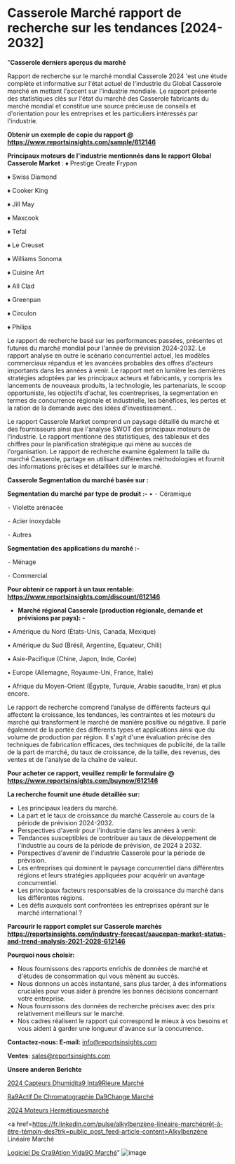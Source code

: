 # Casserole Marché rapport de recherche sur les tendances [2024-2032]

"<strong>Casserole derniers aperçus du marché</strong>

Rapport de recherche sur le marché mondial Casserole 2024 'est une étude complète et informative sur l'état actuel de l'industrie du Global Casserole marché en mettant l'accent sur l'industrie mondiale. Le rapport présente des statistiques clés sur l'état du marché des Casserole fabricants du marché mondial et constitue une source précieuse de conseils et d'orientation pour les entreprises et les particuliers intéressés par l'industrie.

<strong>Obtenir un exemple de copie du rapport @ <a href=https://www.reportsinsights.com/sample/612146>https://www.reportsinsights.com/sample/612146</a></strong>

<strong>Principaux moteurs de l'industrie mentionnés dans le rapport Global Casserole Market</strong> :
♦ Prestige Create Frypan

♦ Swiss Diamond

♦ Cooker King

♦ Jill May

♦ Maxcook

♦ Tefal

♦ Le Creuset

♦ Williams Sonoma

♦ Cuisine Art

♦ All Clad

♦ Greenpan

♦ Circulon

♦ Philips

Le rapport de recherche basé sur les performances passées, présentes et futures du marché mondial pour l'année de prévision 2024-2032. Le rapport analyse en outre le scénario concurrentiel actuel, les modèles commerciaux répandus et les avancées probables des offres d'acteurs importants dans les années à venir. Le rapport met en lumière les dernières stratégies adoptées par les principaux acteurs et fabricants, y compris les lancements de nouveaux produits, la technologie, les partenariats, le scoop opportuniste, les objectifs d'achat, les coentreprises, la segmentation en termes de concurrence régionale et industrielle, les bénéfices, les pertes et la ration de la demande avec des idées d'investissement. .

Le rapport Casserole Market comprend un paysage détaillé du marché et des fournisseurs ainsi que l'analyse SWOT des principaux moteurs de l'industrie. Le rapport mentionne des statistiques, des tableaux et des chiffres pour la planification stratégique qui mène au succès de l'organisation. Le rapport de recherche examine également la taille du marché Casserole, partage en utilisant différentes méthodologies et fournit des informations précises et détaillées sur le marché.

<strong>Casserole Segmentation du marché basée sur :</strong>

<strong>Segmentation du marché par type de produit :-</strong>
•
⁃ Céramique

⁃ Violette arénacée

⁃ Acier inoxydable

⁃ Autres

<strong>Segmentation des applications du marché :-</strong>

⁃ Ménage

⁃ Commercial

<strong>Pour obtenir ce rapport à un taux rentable: <a href=https://www.reportsinsights.com/discount/612146>https://www.reportsinsights.com/discount/612146</a></strong>
<ul>
  <li><strong>Marché régional Casserole (production régionale, demande et prévisions par pays): -</strong></li>
</ul>
• Amérique du Nord (États-Unis, Canada, Mexique)

• Amérique du Sud (Brésil, Argentine, Equateur, Chili)

• Asie-Pacifique (Chine, Japon, Inde, Corée)

• Europe (Allemagne, Royaume-Uni, France, Italie)

• Afrique du Moyen-Orient (Égypte, Turquie, Arabie saoudite, Iran) et plus encore.

Le rapport de recherche comprend l’analyse de différents facteurs qui affectent la croissance, les tendances, les contraintes et les moteurs du marché qui transforment le marché de manière positive ou négative. Il parle également de la portée des différents types et applications ainsi que du volume de production par région. Il s'agit d'une évaluation précise des techniques de fabrication efficaces, des techniques de publicité, de la taille de la part de marché, du taux de croissance, de la taille, des revenus, des ventes et de l'analyse de la chaîne de valeur.

<strong>Pour acheter ce rapport, veuillez remplir le formulaire @   <a href=https://www.reportsinsights.com/buynow/612146>https://www.reportsinsights.com/buynow/612146</a></strong>

<strong>La recherche fournit une étude détaillée sur:</strong>
<ul>
  <li>Les principaux leaders du marché.</li>
  <li>La part et le taux de croissance du marché Casserole au cours de la période de prévision 2024-2032.</li>
  <li>Perspectives d'avenir pour l'industrie dans les années à venir.</li>
  <li>Tendances susceptibles de contribuer au taux de développement de l'industrie au cours de la période de prévision, de 2024 à 2032.</li>
  <li>Perspectives d'avenir de l'industrie Casserole pour la période de prévision.</li>
  <li>Les entreprises qui dominent le paysage concurrentiel dans différentes régions et leurs stratégies appliquées pour acquérir un avantage concurrentiel.</li>
  <li>Les principaux facteurs responsables de la croissance du marché dans les différentes régions.</li>
  <li>Les défis auxquels sont confrontées les entreprises opérant sur le marché international ?</li>
</ul>

<strong>Parcourir le rapport complet sur Casserole marchés <a href=https://reportsinsights.com/industry-forecast/saucepan-market-status-and-trend-analysis-2021-2028-612146>https://reportsinsights.com/industry-forecast/saucepan-market-status-and-trend-analysis-2021-2028-612146</a></strong>

<strong>Pourquoi nous choisir:</strong>
<ul>
  <li>Nous fournissons des rapports enrichis de données de marché et d'études de consommation qui vous mènent au succès.</li>
  <li>Nous donnons un accès instantané, sans plus tarder, à des informations cruciales pour vous aider à prendre les bonnes décisions concernant votre entreprise.</li>
  <li>Nous fournissons des données de recherche précises avec des prix relativement meilleurs sur le marché.</li>
  <li>Nos cadres réalisent le rapport qui correspond le mieux à vos besoins et vous aident à garder une longueur d'avance sur la concurrence.</li>
</ul>
<strong>Contactez-nous:
</strong><strong>E-mail:</strong> <a href=mailto:info@reportsinsights.com>info@reportsinsights.com</a>

<strong>Ventes</strong>: <a href=mailto:sales@reportsinsights.com>sales@reportsinsights.com</a>

<strong>Unsere anderen Berichte</strong>

<a href=https://www.linkedin.com/pulse/2024-capteurs-dhumidit%C3%A9-int%C3%A9rieure-march%C3%A9-rapport-rz7kc/>2024 Capteurs Dhumidita9 Inta9Rieure Marché</a>

<a href=https://www.linkedin.com/pulse/r%C3%A9actif-de-chromatographie-d%C3%A9change-march%C3%A9-s00zc/>Ra9Actif De Chromatographie Da9Change Marché</a>

<a href=https://www.linkedin.com/pulse/2024-moteurs-hermétiquesmarché-basé-sur-tgkcc/>2024 Moteurs Hermétiquesmarché</a>

<a href=https://fr.linkedin.com/pulse/alkylbenzène-linéaire-marchéprêt-à-être-témoin-des?trk=public_post_feed-article-content>Alkylbenzène Linéaire Marché</a>

<a href=https://www.linkedin.com/pulse/logiciel-de-cr%C3%A9ation-vid%C3%A9o-march%C3%A9-rapport-zdbtf/>Logiciel De Cra9Ation Vida9O Marché</a>"
![image](https://github.com/daminid12/RItrends/assets/158430485/b2651751-2c35-45f1-8ff3-61b8d5c3216c)
